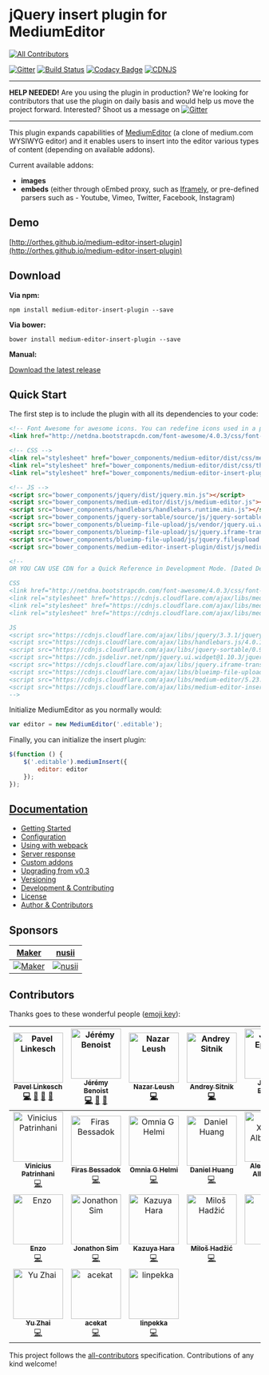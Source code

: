 # jQuery insert plugin for MediumEditor
[![All Contributors](https://img.shields.io/badge/all_contributors-24-orange.svg?style=flat-square)](#contributors)

[![Gitter](https://badges.gitter.im/Join%20Chat.svg)](https://gitter.im/orthes/medium-editor-insert-plugin?utm_source=badge&utm_medium=badge&utm_campaign=pr-badge)
[![Build Status](https://travis-ci.org/orthes/medium-editor-insert-plugin.svg?branch=master)](https://travis-ci.org/orthes/medium-editor-insert-plugin)
[![Codacy Badge](https://api.codacy.com/project/badge/Grade/1f8565ed2e554e4fa952ec4da6a2080b)](https://www.codacy.com/app/orthes_3082/medium-editor-insert-plugin?utm_source=github.com&amp;utm_medium=referral&amp;utm_content=orthes/medium-editor-insert-plugin&amp;utm_campaign=Badge_Grade)
[![CDNJS](https://img.shields.io/cdnjs/v/medium-editor-insert-plugin.svg)](https://cdnjs.com/libraries/medium-editor-insert-plugin)

---

**HELP NEEDED!** Are you using the plugin in production? We're looking for contributors that use the plugin on daily basis and would help us move the project forward. Interested? Shoot us a message on [![Gitter](https://badges.gitter.im/Join%20Chat.svg)](https://gitter.im/orthes/medium-editor-insert-plugin?utm_source=badge&utm_medium=badge&utm_campaign=pr-badge)

---

This plugin expands capabilities of [MediumEditor](https://github.com/yabwe/medium-editor) (a clone of medium.com WYSIWYG editor) and it enables users to insert into the editor various types of content (depending on available addons).

Current available addons:

- **images**
- **embeds** (either through oEmbed proxy, such as [Iframely](https://iframely.com/), or pre-defined parsers such as - Youtube, Vimeo, Twitter, Facebook, Instagram)


## Demo

[http://orthes.github.io/medium-editor-insert-plugin](http://orthes.github.io/medium-editor-insert-plugin)


## Download

**Via npm:**

`npm install medium-editor-insert-plugin --save`

**Via bower:**

`bower install medium-editor-insert-plugin --save`

**Manual:**

[Download the latest release](https://github.com/orthes/medium-editor-insert-plugin/releases)


## Quick Start

The first step is to include the plugin with all its dependencies to your code:

```html
<!-- Font Awesome for awesome icons. You can redefine icons used in a plugin configuration -->
<link href="http://netdna.bootstrapcdn.com/font-awesome/4.0.3/css/font-awesome.css" rel="stylesheet">

<!-- CSS -->
<link rel="stylesheet" href="bower_components/medium-editor/dist/css/medium-editor.min.css">
<link rel="stylesheet" href="bower_components/medium-editor/dist/css/themes/default.css">
<link rel="stylesheet" href="bower_components/medium-editor-insert-plugin/dist/css/medium-editor-insert-plugin.min.css">

<!-- JS -->
<script src="bower_components/jquery/dist/jquery.min.js"></script>
<script src="bower_components/medium-editor/dist/js/medium-editor.js"></script>
<script src="bower_components/handlebars/handlebars.runtime.min.js"></script>
<script src="bower_components/jquery-sortable/source/js/jquery-sortable-min.js"></script>
<script src="bower_components/blueimp-file-upload/js/vendor/jquery.ui.widget.js"></script>
<script src="bower_components/blueimp-file-upload/js/jquery.iframe-transport.js"></script>
<script src="bower_components/blueimp-file-upload/js/jquery.fileupload.js"></script>
<script src="bower_components/medium-editor-insert-plugin/dist/js/medium-editor-insert-plugin.min.js"></script>

<!-- 
OR YOU CAN USE CDN for a Quick Reference in Development Mode. [Dated Dec-2018 Latest Version] Recommented latest verions as moves on!

CSS 
<link href="http://netdna.bootstrapcdn.com/font-awesome/4.0.3/css/font-awesome.css" rel="stylesheet">
<link rel="stylesheet" href="https://cdnjs.cloudflare.com/ajax/libs/medium-editor-insert-plugin/2.5.0/css/medium-editor-insert-plugin-frontend.min.css" />
<link rel="stylesheet" href="https://cdnjs.cloudflare.com/ajax/libs/medium-editor-insert-plugin/2.5.0/css/medium-editor-insert-plugin.min.css" />
<link rel="stylesheet" href="https://cdnjs.cloudflare.com/ajax/libs/medium-editor/5.23.3/css/medium-editor.min.css" />

JS
<script src="https://cdnjs.cloudflare.com/ajax/libs/jquery/3.3.1/jquery.min.js"></script>
<script src="https://cdnjs.cloudflare.com/ajax/libs/handlebars.js/4.0.12/handlebars.runtime.min.js"></script>
<script src="https://cdnjs.cloudflare.com/ajax/libs/jquery-sortable/0.9.13/jquery-sortable-min.js"></script>
<script src="https://cdn.jsdelivr.net/npm/jquery.ui.widget@1.10.3/jquery.ui.widget.js"></script>
<script src="https://cdnjs.cloudflare.com/ajax/libs/jquery.iframe-transport/1.0.1/jquery.iframe-transport.min.js"></script>
<script src="https://cdnjs.cloudflare.com/ajax/libs/blueimp-file-upload/9.28.0/js/jquery.fileupload.min.js"></script>
<script src="https://cdnjs.cloudflare.com/ajax/libs/medium-editor/5.23.3/js/medium-editor.min.js"></script>
<script src="https://cdnjs.cloudflare.com/ajax/libs/medium-editor-insert-plugin/2.5.0/js/medium-editor-insert-plugin.min.js"></script>
-->

```



Initialize MediumEditor as you normally would:

```javascript
var editor = new MediumEditor('.editable');
```

Finally, you can initialize the insert plugin:

```javascript
$(function () {
    $('.editable').mediumInsert({
        editor: editor
    });
});
```

## [Documentation](https://github.com/orthes/medium-editor-insert-plugin/wiki)

- [Getting Started](https://github.com/orthes/medium-editor-insert-plugin/wiki/v2.x-Getting-Started)
- [Configuration](https://github.com/orthes/medium-editor-insert-plugin/wiki/v2.x-Configuration)
- [Using with webpack](https://github.com/orthes/medium-editor-insert-plugin/wiki/v2.x-Using-with-webpack)
- [Server response](https://github.com/orthes/medium-editor-insert-plugin/wiki/v2.x-Server-response)
- [Custom addons](https://github.com/orthes/medium-editor-insert-plugin/wiki/v2.x-Custom-addons)
- [Upgrading from v0.3](https://github.com/orthes/medium-editor-insert-plugin/wiki/v2.x-Upgrading-from-v0.3)
- [Versioning](https://github.com/orthes/medium-editor-insert-plugin/wiki/Versioning)
- [Development & Contributing](https://github.com/orthes/medium-editor-insert-plugin/wiki/Development-&-Contributing)
- [License](https://github.com/orthes/medium-editor-insert-plugin/wiki/License)
- [Author & Contributors](https://github.com/orthes/medium-editor-insert-plugin/wiki/Author-&-Contributors)


## Sponsors

[Maker](https://maker.me) | [nusii](https://nusii.com)
----- | -----
[![Maker](http://i.imgur.com/8t8wsM8.png)](https://maker.me) | [![nusii](http://i.imgur.com/tvdJ249.png)](https://nusii.com)

## Contributors

Thanks goes to these wonderful people ([emoji key](https://github.com/all-contributors/all-contributors#emoji-key)):

<!-- ALL-CONTRIBUTORS-LIST:START - Do not remove or modify this section -->
<!-- prettier-ignore -->
| [<img src="https://avatars2.githubusercontent.com/u/312938?v=4" width="100px;" alt="Pavel Linkesch"/><br /><sub><b>Pavel Linkesch</b></sub>](http://linkesch.com)<br />[💻](https://github.com/orthes/medium-editor-insert-plugin/commits?author=orthes "Code") [📖](https://github.com/orthes/medium-editor-insert-plugin/commits?author=orthes "Documentation") [🚧](#maintenance-orthes "Maintenance") [👀](#review-orthes "Reviewed Pull Requests") | [<img src="https://avatars2.githubusercontent.com/u/62333?v=4" width="100px;" alt="Jérémy Benoist"/><br /><sub><b>Jérémy Benoist</b></sub>](http://www.j0k3r.net)<br />[💻](https://github.com/orthes/medium-editor-insert-plugin/commits?author=j0k3r "Code") [🚧](#maintenance-j0k3r "Maintenance") [👀](#review-j0k3r "Reviewed Pull Requests") | [<img src="https://avatars3.githubusercontent.com/u/39333?v=4" width="100px;" alt="Nazar Leush"/><br /><sub><b>Nazar Leush</b></sub>](https://github.com/nleush)<br />[💻](https://github.com/orthes/medium-editor-insert-plugin/commits?author=nleush "Code") | [<img src="https://avatars1.githubusercontent.com/u/19343?v=4" width="100px;" alt="Andrey Sitnik"/><br /><sub><b>Andrey Sitnik</b></sub>](http://twitter.com/sitnikcode)<br />[💻](https://github.com/orthes/medium-editor-insert-plugin/commits?author=ai "Code") | [<img src="https://avatars1.githubusercontent.com/u/79373?v=4" width="100px;" alt="Jeremy Epstein"/><br /><sub><b>Jeremy Epstein</b></sub>](http://greenash.net.au/)<br />[💻](https://github.com/orthes/medium-editor-insert-plugin/commits?author=Jaza "Code") | [<img src="https://avatars2.githubusercontent.com/u/1228229?v=4" width="100px;" alt="Hikaru Tooyama"/><br /><sub><b>Hikaru Tooyama</b></sub>](https://github.com/vexus2)<br />[💻](https://github.com/orthes/medium-editor-insert-plugin/commits?author=vexus2 "Code") | [<img src="https://avatars2.githubusercontent.com/u/594298?v=4" width="100px;" alt="Alexandr Subbotin"/><br /><sub><b>Alexandr Subbotin</b></sub>](https://twitter.com/asubbotin)<br />[💻](https://github.com/orthes/medium-editor-insert-plugin/commits?author=KELiON "Code") |
| :---: | :---: | :---: | :---: | :---: | :---: | :---: |
| [<img src="https://avatars3.githubusercontent.com/u/5272569?v=4" width="100px;" alt="Vinicius Patrinhani"/><br /><sub><b>Vinicius Patrinhani</b></sub>](https://github.com/patrinhani-ciandt)<br />[💻](https://github.com/orthes/medium-editor-insert-plugin/commits?author=patrinhani-ciandt "Code") | [<img src="https://avatars2.githubusercontent.com/u/1790778?v=4" width="100px;" alt="Firas Bessadok"/><br /><sub><b>Firas Bessadok</b></sub>](http://firas.bessadok.com)<br />[💻](https://github.com/orthes/medium-editor-insert-plugin/commits?author=fbessadok "Code") | [<img src="https://avatars2.githubusercontent.com/u/1101183?v=4" width="100px;" alt="Omnia G Helmi"/><br /><sub><b>Omnia G Helmi</b></sub>](http://omniagm.github.io/)<br />[💻](https://github.com/orthes/medium-editor-insert-plugin/commits?author=OmniaGM "Code") | [<img src="https://avatars2.githubusercontent.com/u/4083642?v=4" width="100px;" alt="Daniel Huang"/><br /><sub><b>Daniel Huang</b></sub>](https://github.com/daniel-huang)<br />[💻](https://github.com/orthes/medium-editor-insert-plugin/commits?author=daniel-huang "Code") | [<img src="https://avatars2.githubusercontent.com/u/610268?v=4" width="100px;" alt="Alex Xandra Albert Sim"/><br /><sub><b>Alex Xandra Albert Sim</b></sub>](https://bertzzie.com)<br />[💻](https://github.com/orthes/medium-editor-insert-plugin/commits?author=bertzzie "Code") | [<img src="https://avatars3.githubusercontent.com/u/1891369?v=4" width="100px;" alt="Brandon Renfrow"/><br /><sub><b>Brandon Renfrow</b></sub>](https://github.com/brenfrow)<br />[💻](https://github.com/orthes/medium-editor-insert-plugin/commits?author=brenfrow "Code") | [<img src="https://avatars3.githubusercontent.com/u/5192706?v=4" width="100px;" alt="BurnHavoc"/><br /><sub><b>BurnHavoc</b></sub>](https://github.com/BurnHavoc)<br />[💻](https://github.com/orthes/medium-editor-insert-plugin/commits?author=BurnHavoc "Code") |
| [<img src="https://avatars2.githubusercontent.com/u/431361?v=4" width="100px;" alt="Enzo"/><br /><sub><b>Enzo</b></sub>](http://enzoz.me/)<br />[💻](https://github.com/orthes/medium-editor-insert-plugin/commits?author=enzoz "Code") | [<img src="https://avatars0.githubusercontent.com/u/883073?v=4" width="100px;" alt="Jonathon Sim"/><br /><sub><b>Jonathon Sim</b></sub>](http://idealstack.io)<br />[💻](https://github.com/orthes/medium-editor-insert-plugin/commits?author=jonathonsim "Code") | [<img src="https://avatars1.githubusercontent.com/u/8471513?v=4" width="100px;" alt="Kazuya Hara"/><br /><sub><b>Kazuya Hara</b></sub>](https://kazuyahara.com)<br />[💻](https://github.com/orthes/medium-editor-insert-plugin/commits?author=KazuyaHara "Code") | [<img src="https://avatars2.githubusercontent.com/u/93555?v=4" width="100px;" alt="Miloš Hadžić"/><br /><sub><b>Miloš Hadžić</b></sub>](https://rightfold.io)<br />[💻](https://github.com/orthes/medium-editor-insert-plugin/commits?author=miloshadzic "Code") | [<img src="https://avatars3.githubusercontent.com/u/1642674?v=4" width="100px;" alt="Siron"/><br /><sub><b>Siron</b></sub>](https://github.com/Siron)<br />[💻](https://github.com/orthes/medium-editor-insert-plugin/commits?author=Siron "Code") | [<img src="https://avatars3.githubusercontent.com/u/1270102?v=4" width="100px;" alt="Sam Auciello"/><br /><sub><b>Sam Auciello</b></sub>](http://antha.site)<br />[💻](https://github.com/orthes/medium-editor-insert-plugin/commits?author=olleicua "Code") | [<img src="https://avatars0.githubusercontent.com/u/28541?v=4" width="100px;" alt="Sean Cashin"/><br /><sub><b>Sean Cashin</b></sub>](https://github.com/scashin133)<br />[💻](https://github.com/orthes/medium-editor-insert-plugin/commits?author=scashin133 "Code") |
| [<img src="https://avatars0.githubusercontent.com/u/1086365?v=4" width="100px;" alt="Yu Zhai"/><br /><sub><b>Yu Zhai</b></sub>](https://github.com/jackyzhai)<br />[💻](https://github.com/orthes/medium-editor-insert-plugin/commits?author=jackyzhai "Code") | [<img src="https://avatars0.githubusercontent.com/u/1449414?v=4" width="100px;" alt="acekat"/><br /><sub><b>acekat</b></sub>](https://github.com/acekat)<br />[💻](https://github.com/orthes/medium-editor-insert-plugin/commits?author=acekat "Code") | [<img src="https://avatars1.githubusercontent.com/u/18568266?v=4" width="100px;" alt="linpekka"/><br /><sub><b>linpekka</b></sub>](https://github.com/linpekka)<br />[💻](https://github.com/orthes/medium-editor-insert-plugin/commits?author=linpekka "Code") |
<!-- ALL-CONTRIBUTORS-LIST:END -->

This project follows the [all-contributors](https://github.com/all-contributors/all-contributors) specification. Contributions of any kind welcome!
